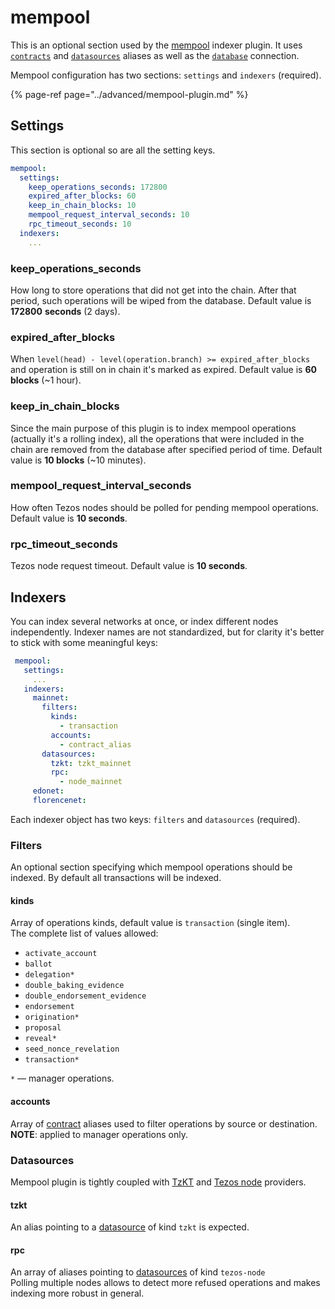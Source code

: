 # mempool

This is an optional section used by the [mempool](https://github.com/dipdup-net/mempool) indexer plugin. It uses [`contracts`](contracts.md) and [`datasources`](datasources.md) aliases as well as the [`database`](database.md) connection.

Mempool configuration has two sections: `settings` and `indexers` \(required\).

{% page-ref page="../advanced/mempool-plugin.md" %}

## Settings

This section is optional so are all the setting keys.

```yaml
mempool:
  settings:
    keep_operations_seconds: 172800
    expired_after_blocks: 60
    keep_in_chain_blocks: 10
    mempool_request_interval_seconds: 10
    rpc_timeout_seconds: 10
  indexers:
    ...
```

### keep_operations_seconds

How long to store operations that did not get into the chain. After that period, such operations will be wiped from the database. Default value is **172800** **seconds** \(2 days\).

### expired_after_blocks

When `level(head) - level(operation.branch) >= expired_after_blocks` and operation is still on in chain it's marked as expired. Default value is **60 blocks** \(~1 hour\).

### keep_in_chain_blocks

Since the main purpose of this plugin is to index mempool operations \(actually it's a rolling index\), all the operations that were included in the chain are removed from the database after specified period of time. Default value is **10 blocks** \(~10 minutes\).

### mempool_request_interval_seconds

How often Tezos nodes should be polled for pending mempool operations. Default value is **10 seconds**.

### rpc_timeout_seconds

Tezos node request timeout. Default value is **10 seconds**.

## Indexers

You can index several networks at once, or index different nodes independently. Indexer names are not standardized, but for clarity it's better to stick with some meaningful keys:

```yaml
 mempool:
   settings:
     ...
   indexers:
     mainnet:
       filters:
         kinds:
           - transaction
         accounts:
           - contract_alias
       datasources:
         tzkt: tzkt_mainnet
         rpc: 
           - node_mainnet
     edonet:
     florencenet: 
```

Each indexer object has two keys: `filters` and `datasources` \(required\).

### Filters

An optional section specifying which mempool operations should be indexed. By default all transactions will be indexed.

#### kinds

Array of operations kinds, default value is `transaction` \(single item\).  
The complete list of values allowed:

* `activate_account`
* `ballot`
* `delegation*`
* `double_baking_evidence`
* `double_endorsement_evidence`
* `endorsement`
* `origination*`
* `proposal`
* `reveal*`
* `seed_nonce_revelation`
* `transaction*`

`*`  — manager operations.

#### accounts

Array of [contract](contracts.md) aliases used to filter operations by source or destination.  
**NOTE**: applied to manager operations only.

### Datasources

Mempool plugin is tightly coupled with [TzKT](datasources.md#tzkt) and [Tezos node](datasources.md#tezos-node) providers.

#### tzkt

An alias pointing to a [datasource](datasources.md) of kind `tzkt` is expected.

#### rpc

An array of aliases pointing to [datasources](datasources.md) of kind `tezos-node`  
Polling multiple nodes allows to detect more refused operations and makes indexing more robust in general.
